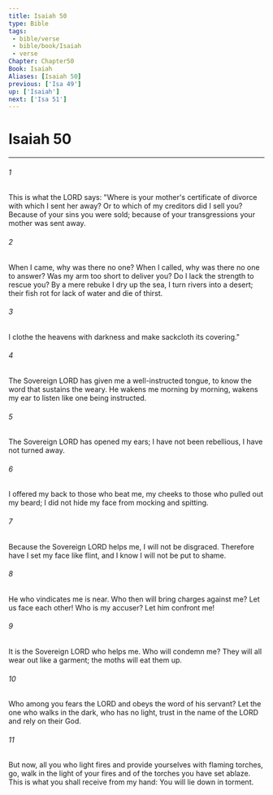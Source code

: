```yaml
---
title: Isaiah 50
type: Bible
tags:
 - bible/verse
 - bible/book/Isaiah
 - verse
Chapter: Chapter50
Book: Isaiah
Aliases: [Isaiah 50]
previous: ['Isa 49']
up: ['Isaiah']
next: ['Isa 51']
---
```

# Isaiah 50

***


###### 1 
This is what the LORD says: "Where is your mother's certificate of divorce with which I sent her away? Or to which of my creditors did I sell you? Because of your sins you were sold; because of your transgressions your mother was sent away. 

###### 2 
When I came, why was there no one? When I called, why was there no one to answer? Was my arm too short to deliver you? Do I lack the strength to rescue you? By a mere rebuke I dry up the sea, I turn rivers into a desert; their fish rot for lack of water and die of thirst. 

###### 3 
I clothe the heavens with darkness and make sackcloth its covering." 

###### 4 
The Sovereign LORD has given me a well-instructed tongue, to know the word that sustains the weary. He wakens me morning by morning, wakens my ear to listen like one being instructed. 

###### 5 
The Sovereign LORD has opened my ears; I have not been rebellious, I have not turned away. 

###### 6 
I offered my back to those who beat me, my cheeks to those who pulled out my beard; I did not hide my face from mocking and spitting. 

###### 7 
Because the Sovereign LORD helps me, I will not be disgraced. Therefore have I set my face like flint, and I know I will not be put to shame. 

###### 8 
He who vindicates me is near. Who then will bring charges against me? Let us face each other! Who is my accuser? Let him confront me! 

###### 9 
It is the Sovereign LORD who helps me. Who will condemn me? They will all wear out like a garment; the moths will eat them up. 

###### 10 
Who among you fears the LORD and obeys the word of his servant? Let the one who walks in the dark, who has no light, trust in the name of the LORD and rely on their God. 

###### 11 
But now, all you who light fires and provide yourselves with flaming torches, go, walk in the light of your fires and of the torches you have set ablaze. This is what you shall receive from my hand: You will lie down in torment. 
